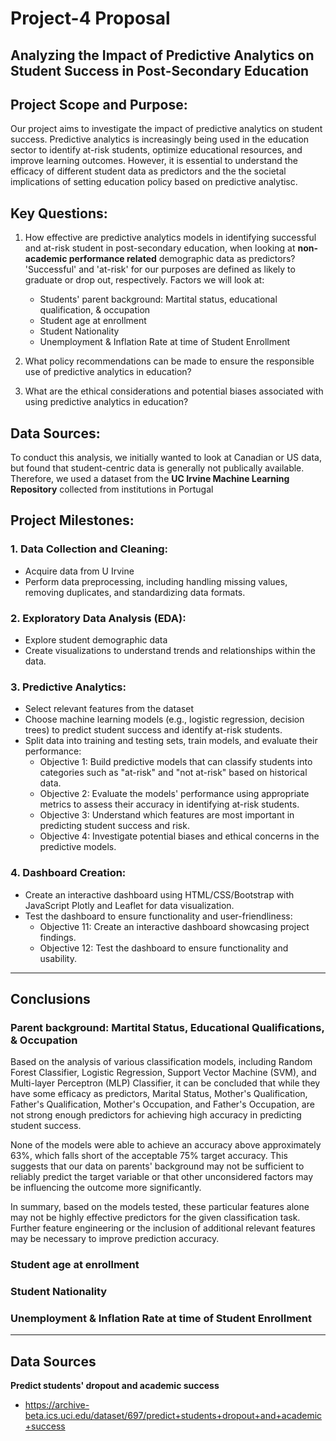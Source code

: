 # Project-4 Proposal

## Analyzing the Impact of Predictive Analytics on Student Success in Post-Secondary Education

## Project Scope and Purpose:
Our project aims to investigate the impact of predictive analytics on student success. Predictive analytics is increasingly being used in the education sector to identify at-risk students, optimize educational resources, and improve learning outcomes. However, it is essential to understand the efficacy of different student data as predictors and the the societal implications of setting education policy based on predictive analytisc.

## Key Questions:
1. How effective are predictive analytics models in identifying successful and at-risk student in post-secondary education, when looking at **non-academic performance related** demographic data as predictors? 'Successful' and 'at-risk' for our purposes are defined as likely to graduate or drop out, respectively. Factors we will look at:
   - Students' parent background: Martital status, educational qualification, & occupation
   - Student age at enrollment
   - Student Nationality
   - Unemployment & Inflation Rate at time of Student Enrollment

3. What policy recommendations can be made to ensure the responsible use of predictive analytics in education?

4. What are the ethical considerations and potential biases associated with using predictive analytics in education?

## Data Sources:
To conduct this analysis, we initially wanted to look at Canadian or US data, but found that student-centric data is generally not publically available. Therefore, we used a dataset from the **UC Irvine Machine Learning Repository** collected from institutions in Portugal

## Project Milestones:
### 1. Data Collection and Cleaning:
   - Acquire data from U Irvine
   - Perform data preprocessing, including handling missing values, removing duplicates, and standardizing data formats.
### 2. Exploratory Data Analysis (EDA):
   - Explore student demographic data
   - Create visualizations to understand trends and relationships within the data.
### 3. Predictive Analytics:
   - Select relevant features from the dataset
   - Choose machine learning models (e.g., logistic regression, decision trees) to predict student success and identify at-risk students.
   - Split data into training and testing sets, train models, and evaluate their performance:
     - Objective 1: Build predictive models that can classify students into categories such as "at-risk" and "not at-risk" based on historical data.
     - Objective 2: Evaluate the models' performance using appropriate metrics to assess their accuracy in identifying at-risk students.
     - Objective 3: Understand which features are most important in predicting student success and risk.
     - Objective 4: Investigate potential biases and ethical concerns in the predictive models.
### 4. Dashboard Creation:
   - Create an interactive dashboard using HTML/CSS/Bootstrap with JavaScript Plotly and Leaflet for data visualization.
   - Test the dashboard to ensure functionality and user-friendliness:
     - Objective 11: Create an interactive dashboard showcasing project findings.
     - Objective 12: Test the dashboard to ensure functionality and usability.
---

## Conclusions

### Parent background: Martital Status, Educational Qualifications, & Occupation
Based on the analysis of various classification models, including Random Forest Classifier, Logistic Regression, Support Vector Machine (SVM), and Multi-layer Perceptron (MLP) Classifier, it can be concluded that while they have some efficacy as predictors, Marital Status, Mother's Qualification, Father's Qualification, Mother's Occupation, and Father's Occupation, are not strong enough predictors for achieving high accuracy in predicting student success.

None of the models were able to achieve an accuracy above approximately 63%, which falls short of the acceptable 75% target accuracy. This suggests that our data on parents' background may not be sufficient to reliably predict the target variable or that other unconsidered factors may be influencing the outcome more significantly.

In summary, based on the models tested, these particular features alone may not be highly effective predictors for the given classification task. Further feature engineering or the inclusion of additional relevant features may be necessary to improve prediction accuracy.

### Student age at enrollment

### Student Nationality

### Unemployment & Inflation Rate at time of Student Enrollment
---
## Data Sources

**Predict students' dropout and academic success** 
- https://archive-beta.ics.uci.edu/dataset/697/predict+students+dropout+and+academic+success

